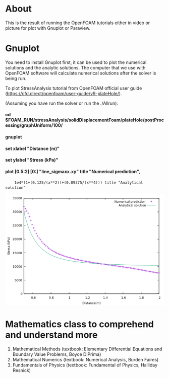 # About
This is the result of running the OpenFOAM tutorials either in video or picture for plot with Gnuplot or Paraview.

# Gnuplot
You need to install Gnuplot first, it can be used to plot the numerical solutions and the analytic solutions.
The computer that we use with OpenFOAM software will calculate numerical solutions after the solver is being run.

To plot StressAnalysis tutorial from OpenFOAM official user guide (https://cfd.direct/openfoam/user-guide/v9-plateHole/).

(Assuming you have run the solver or run the ./Allrun):

#### cd $FOAM_RUN/stressAnalysis/solidDisplacementFoam/plateHole/postProcessing/graphUniform/100/
#### gnuplot
#### set xlabel "Distance (m)"
#### set ylabel "Stress (kPa)"
#### plot [0.5:2] [0:] "line_sigmaxx.xy" title "Numerical prediction",
        1e4*(1+(0.125/(x**2))+(0.09375/(x**4))) title "Analytical solution"

![Stress Analysis](StressAnalysis.png)

# Mathematics class to comprehend and understand more
1. Mathematical Methods (textbook: Elementary Differential Equations and Boundary Value Problems, Boyce DiPrima)
2. Mathematical Numerics (textbook: Numerical Analysis, Burden Faires)
3. Fundamentals of Physics (textbook: Fundamental of Physics, Halliday Resnick)
